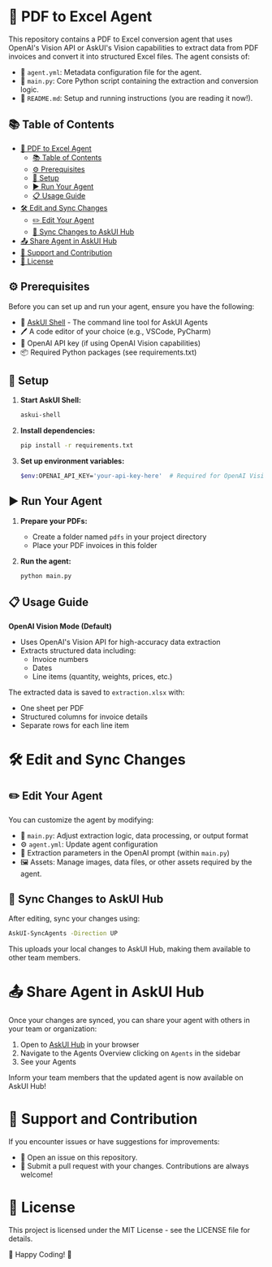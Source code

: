 # 🚀 PDF to Excel Agent

This repository contains a PDF to Excel conversion agent that uses OpenAI's Vision API or AskUI's Vision capabilities to extract data from PDF invoices and convert it into structured Excel files. The agent consists of:

- 📄 `agent.yml`: Metadata configuration file for the agent.
- 🐍 `main.py`: Core Python script containing the extraction and conversion logic.
- 📘 `README.md`: Setup and running instructions (you are reading it now!).

## 📚 Table of Contents

- [🚀 PDF to Excel Agent](#-pdf-to-excel-agent)
  - [📚 Table of Contents](#-table-of-contents)
  - [⚙️ Prerequisites](#️-prerequisites)
  - [🔧 Setup](#-setup)
  - [▶️ Run Your Agent](#️-run-your-agent)
  - [📋 Usage Guide](#-usage-guide)
- [🛠️ Edit and Sync Changes](#️-edit-and-sync-changes)
  - [✏️ Edit Your Agent](#️-edit-your-agent)
  - [🔄 Sync Changes to AskUI Hub](#-sync-changes-to-askui-hub)
- [📤 Share Agent in AskUI Hub](#-share-agent-in-askui-hub)
- [🤝 Support and Contribution](#-support-and-contribution)
- [📜 License](#-license)

## ⚙️ Prerequisites

Before you can set up and run your agent, ensure you have the following:

- 🔄 [AskUI Shell](https://docs.askui.com) - The command line tool for AskUI Agents
- 🖊️ A code editor of your choice (e.g., VSCode, PyCharm)
- 🔑 OpenAI API key (if using OpenAI Vision capabilities)
- 📦 Required Python packages (see requirements.txt)

## 🔧 Setup

1. **Start AskUI Shell:**

    ```sh
    askui-shell
    ```

2. **Install dependencies:**

    ```sh
    pip install -r requirements.txt
    ```

3. **Set up environment variables:**

    ```sh
    $env:OPENAI_API_KEY='your-api-key-here'  # Required for OpenAI Vision
    ```

## ▶️ Run Your Agent

1. **Prepare your PDFs:**
   - Create a folder named `pdfs` in your project directory
   - Place your PDF invoices in this folder

2. **Run the agent:**

    ```sh
    python main.py
    ```

## 📋 Usage Guide

**OpenAI Vision Mode (Default)**

- Uses OpenAI's Vision API for high-accuracy data extraction
- Extracts structured data including:
  - Invoice numbers
  - Dates
  - Line items (quantity, weights, prices, etc.)
  
The extracted data is saved to `extraction.xlsx` with:

- One sheet per PDF
- Structured columns for invoice details
- Separate rows for each line item

# 🛠️ Edit and Sync Changes

## ✏️ Edit Your Agent

You can customize the agent by modifying:

- 🐍 `main.py`: Adjust extraction logic, data processing, or output format
- ⚙️ `agent.yml`: Update agent configuration
- 🔧 Extraction parameters in the OpenAI prompt (within `main.py`)
- 🖼️ Assets: Manage images, data files, or other assets required by the agent.

## 🔄 Sync Changes to AskUI Hub

After editing, sync your changes using:

```sh
AskUI-SyncAgents -Direction UP
```

This uploads your local changes to AskUI Hub, making them available to other team members.

# 📤 Share Agent in AskUI Hub

Once your changes are synced, you can share your agent with others in your team or organization:

1. Open to [AskUI Hub](https://hub.askui.com) in your browser
2. Navigate to the Agents Overview clicking on `Agents` in the sidebar
3. See your Agents

Inform your team members that the updated agent is now available on AskUI Hub!

# 🤝 Support and Contribution

If you encounter issues or have suggestions for improvements:

- 🐛 Open an issue on this repository.
- 🔧 Submit a pull request with your changes.
Contributions are always welcome!

# 📜 License

This project is licensed under the MIT License - see the LICENSE file for details.

🎉 Happy Coding! 🚀
